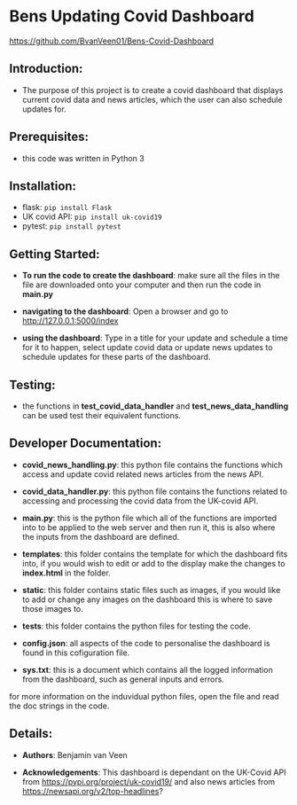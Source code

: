 # Bens Updating Covid Dashboard

https://github.com/BvanVeen01/Bens-Covid-Dashboard

## Introduction:

- The purpose of this project is to create a covid dashboard that displays current covid data and news articles, which the user can also schedule updates for.


## Prerequisites:

- this code was written in Python 3


## Installation:

- flask: ```pip install Flask```
- UK covid API: ```pip install uk-covid19```
- pytest: ```pip install pytest```


## Getting Started:

- **To run the code to create the dashboard**: make sure all the files in the file are downloaded onto your computer and then run the code in **main.py**

- **navigating to the dashboard**: Open a browser and go to http://127.0.0.1:5000/index

- **using the dashboard**: Type in a title for your update and schedule a time for it to happen, select update covid data or update news   updates to schedule updates for these parts of the dashboard.


## Testing:

- the functions in **test_covid_data_handler** and **test_news_data_handling** can be used test their equivalent functions.


## Developer Documentation:

- **covid_news_handling.py**: this python file contains the functions which access and update covid related news articles from the news API.

- **covid_data_handler.py**: this python file contains the functions related to accessing and processing the covid data from the UK-covid API.

- **main.py**: this is the python file which all of the functions are imported into to be applied to the web server and then run it, this is also where the inputs from the dashboard are defined.

- **templates**: this folder contains the template for which the dashboard fits into, if you would wish to edit or add to the display make the changes to **index.html** in the folder.

- **static**: this folder contains static files such as images, if you would like to add or change any images on the dashboard this is where to save those images to.

- **tests**: this folder contains the python files for testing the code.

- **config.json**: all aspects of the code to personalise the dashboard is found in this cofiguration file.

- **sys.txt**: this is a document which contains all the logged information from the dashboard, such as general inputs and errors.

for more information on the induvidual python files, open the file and read the doc strings in the code.


## Details:

- **Authors**: Benjamin van Veen

- **Acknowledgements**: This dashboard is dependant on the UK-Covid API from https://pypi.org/project/uk-covid19/ and also news articles from https://newsapi.org/v2/top-headlines?